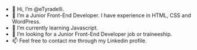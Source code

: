 - 👋 Hi, I’m @eTyradelli.
- 👀 I’m a Junior Front-End Developer. I have experience in HTML, CSS and WordPress.
- 🌱 I’m currently learning Javascript.
- 💞️ I’m looking for a Junior Front-End Developer job or traineeship.
- 📫 Feel free to contact me through my Linkedin profile.
